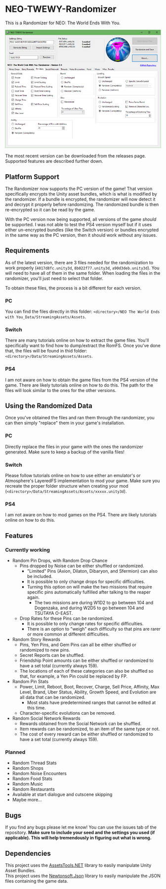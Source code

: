 # NEO-TWEWY-Randomizer
This is a Randomizer for NEO: The World Ends With You.

![Picture showing the application](Images/Randomizer_Img.png "The Randomizer")<br>

The most recent version can be downloaded from the releases page. Supported features are described further down.

## Platform Support
The Randomizer now supports the PC version of the game! That version specifically encrypts the Unity asset bundles, which is what is modified by the randomizer. If a bundle is encrypted, the randomizer will now detect it and decrypt it properly before randomizing. The randomized bundle is then re-encrypted so it can be read by the game.

With the PC version now being supported, all versions of the game _should_ be supported. I was not able to test the PS4 version myself but if it uses either un-encrypted bundles (like the Switch version) or bundles encrypted in the same way as the PC version, then it should work without any issues.

## Requirements
As of the latest version, there are 3 files needed for the randomization to work properly (`4017d8fc.unity3d`, `8b022f77.unity3d`, `a90d3deb.unity3d`). You will need to have all of them in the same folder. When loading the files in the randomizer, you'll just need to select that folder.

To obtain these files, the process is a bit different for each version.

### PC
You can find the files directly in this folder: `<directory>/NEO The World Ends with You_Data/StreamingAssets/Assets`.

### Switch
There are many tutorials online on how to extract the game files. You'll specifically want to find how to dump/extract the RomFS. Once you've done that, the files will be found in thid folder: `<directory>/Data/StreamingAssets/Assets`.

### PS4
I am not aware on how to obtain the game files from the PS4 version of the game. There are likely tutorials online on how to do this. The path for the files will look similar to the ones for the other versions.

## Using the Randomized Data
Once you've obtained the files and ran them through the randomizer, you can then simply "replace" them in your game's installation.

### PC
Directly replace the files in your game with the ones the randomizer generated. Make sure to keep a backup of the vanilla files!

### Switch
Please follow tutorials online on how to use either an emulator's or Atmosphere's LayeredFS implementation to mod your game. Make sure you recreate the proper folder structure when creating your mod (`<directory>/Data/StreamingAssets/Assets/xxxxx.unity3d`).

### PS4
I am not aware on how to mod games on the PS4. There are likely tutorials online on how to do this.

## Features

### Currently working
- Random Pin Drops, with Random Drop Chance
  - Pins dropped by Noise can be either shuffled or randomized.
    - "Limited" Pins (Axion, Dilaton, Dibaryon, and Sfermion) can also be included.
    - It is possible to only change drops for specific difficulties.
    - Turning this option on will make the two missions that require specific pins automatically fulfilled after talking to the reaper again.
      - The two missions are during W1D2 to go between 104 and Dogenzaka, and during W2D5 to go between 104 and TSUTAYA O-EAST.
  - Drop Rates for these Pins can be randomized.
    - It is possible to only change rates for specific difficulties.
    - There is an option to "weigh" each difficulty so that pins are rarer or more common at different difficulties.
- Random Story Rewards
  - Pins, Yen Pins, and Gem Pins can all be either shuffled or randomized to new pins.
  - Secret Reports can be shuffled.
  - Friendship Point amounts can be either shuffled or randomized to have a set total (currently always 159).
  - The locations of each of these categories can also be shuffled so that, for example, a Yen Pin could be replaced by FP.
- Random Pin Stats
  - Power, Limit, Reboot, Boot, Recover, Charge, Sell Price, Affinity, Max Level, Brand, Uber Status, Ability, Growth Speed, and Evolution are all data that can be randomized.
    - Most stats have predetermined ranges that cannot be edited at this time.
  - Character-specific evolutions can be removed.
- Random Social Network Rewards
  - Rewards obtained from the Social Network can be shuffled.
  - Item rewards can be randomized, to an item of the same type or not.
  - The cost of every reward can be either shuffled or randomized to have a set total (currently always 159).

### Planned
- Random Thread Stats
- Random Shops
- Random Noise Encounters
- Random Food Stats
- Random Music
- Random Restaurants
- Available at start dialogue and cutscene skipping
- Maybe more...

## Bugs
If you find any bugs please let me know! You can use the issues tab of the repository. **Make sure to include your seed and the settings you used (if applicable). This will help tremendously in figuring out what is wrong.**

## Dependencies
This project uses the [AssetsTools.NET](https://github.com/nesrak1/AssetsTools.NET/) library to easily manipulate Unity Asset Bundles.<br>
This project uses the [Newtonsoft.Json](https://github.com/JamesNK/Newtonsoft.Json) library to easily manipulate the JSON files containing the game data.
